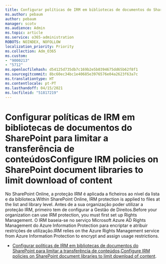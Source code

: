 ```yaml
---
title: Configurar políticas de IRM em bibliotecas de documentos do SharePoint para limitar a transferência de conteúdos
ms.author: pebaum
author: pebaum
manager: scotv
ms.audience: Admin
ms.topic: article
ms.service: o365-administration
ROBOTS: NOINDEX, NOFOLLOW
localization_priority: Priority
ms.collection: Adm_O365
ms.custom:
- "9000213"
- "5712"
ms.openlocfilehash: d54125d735db7c169b2e5b0394675dd65b62f8f1
ms.sourcegitcommit: 8bc60ec34bc1e40685e3976576e04a2623f63a7c
ms.translationtype: HT
ms.contentlocale: pt-PT
ms.lasthandoff: 04/15/2021
ms.locfileid: "51817219"
---
```

# <a name="configure-irm-policies-on-sharepoint-document-libraries-to-limit-download-of-content"></a><span data-ttu-id="feb53-102">Configurar políticas de IRM em bibliotecas de documentos do SharePoint para limitar a transferência de conteúdos</span><span class="sxs-lookup"><span data-stu-id="feb53-102">Configure IRM policies on SharePoint document libraries to limit download of content</span></span>

<span data-ttu-id="feb53-103">No SharePoint Online, a proteção IRM é aplicada a ficheiros ao nível da lista e da biblioteca.</span><span class="sxs-lookup"><span data-stu-id="feb53-103">Within SharePoint Online, IRM protection is applied to files at the list and library level.</span></span> <span data-ttu-id="feb53-104">Antes de a sua organização poder utilizar a proteção IRM, primeiro tem de configurar a Gestão de Direitos.</span><span class="sxs-lookup"><span data-stu-id="feb53-104">Before your organization can use IRM protection, you must first set up Rights Management.</span></span> <span data-ttu-id="feb53-105">O IRM baseia-se no serviço Microsoft Azure AD Rights Management do Azure Information Protection para encriptar e atribuir restrições de utilização.</span><span class="sxs-lookup"><span data-stu-id="feb53-105">IRM relies on the Azure Rights Management service from Azure Information Protection to encrypt and assign usage restrictions.</span></span>

- <span data-ttu-id="feb53-106">[Configurar políticas de IRM em bibliotecas de documentos do SharePoint para limitar a transferência de conteúdos](https://docs.microsoft.com/microsoft-365/compliance/set-up-irm-in-sp-admin-center).</span><span class="sxs-lookup"><span data-stu-id="feb53-106">[Configure IRM policies on SharePoint document libraries to limit download of content](https://docs.microsoft.com/microsoft-365/compliance/set-up-irm-in-sp-admin-center).</span></span>
